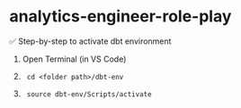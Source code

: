 # analytics-engineer-role-play

✅ Step-by-step to activate dbt environment
1. Open Terminal (in VS Code)
2. ```
    cd <folder path>/dbt-env
   ```
3. ```
    source dbt-env/Scripts/activate
   ```
